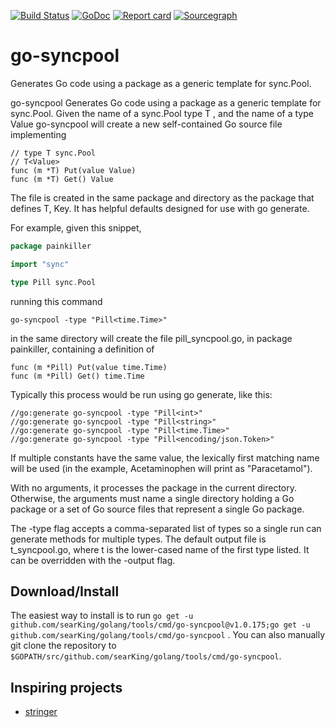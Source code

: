 [![Build Status](https://travis-ci.org/searKing/travis-ci.svg?branch=go-syncpool)](https://travis-ci.org/searKing/travis-ci)
[![GoDoc](https://godoc.org/github.com/searKing/golang/tools/cmd/go-syncpool?status.svg)](https://godoc.org/github.com/searKing/golang/tools/cmd/go-syncpool)
[![Report card](https://goreportcard.com/badge/github.com/searKing/golang/tools/cmd/go-syncpool)](https://goreportcard.com/report/github.com/searKing/golang/tools/cmd/go-syncpool)
[![Sourcegraph](https://sourcegraph.com/github.com/searKing/golang/-/badge.svg)](https://sourcegraph.com/github.com/searKing/travis-ci@go-syncpool?badge)

# go-syncpool

Generates Go code using a package as a generic template for sync.Pool.

go-syncpool Generates Go code using a package as a generic template for sync.Pool. Given the name of a sync.Pool type T
, and the name of a type Value go-syncpool will create a new self-contained Go source file implementing

```
// type T sync.Pool
// T<Value>
func (m *T) Put(value Value)
func (m *T) Get() Value
```

The file is created in the same package and directory as the package that defines T, Key. It has helpful defaults
designed for use with go generate.

For example, given this snippet,

```go
package painkiller

import "sync"

type Pill sync.Pool
```

running this command

```
go-syncpool -type "Pill<time.Time>"
```

in the same directory will create the file pill_syncpool.go, in package painkiller, containing a definition of

```
func (m *Pill) Put(value time.Time)
func (m *Pill) Get() time.Time
```

Typically this process would be run using go generate, like this:

```
//go:generate go-syncpool -type "Pill<int>"
//go:generate go-syncpool -type "Pill<string>"
//go:generate go-syncpool -type "Pill<time.Time>"
//go:generate go-syncpool -type "Pill<encoding/json.Token>"
```

If multiple constants have the same value, the lexically first matching name will be used (in the example, Acetaminophen
will print as "Paracetamol").

With no arguments, it processes the package in the current directory. Otherwise, the arguments must name a single
directory holding a Go package or a set of Go source files that represent a single Go package.

The -type flag accepts a comma-separated list of types so a single run can generate methods for multiple types. The
default output file is t_syncpool.go, where t is the lower-cased name of the first type listed. It can be overridden
with the -output flag.

## Download/Install

The easiest way to install is to
run `go get -u github.com/searKing/golang/tools/cmd/go-syncpool@v1.0.175;go get -u github.com/searKing/golang/tools/cmd/go-syncpool`
. You can also manually git clone the repository to `$GOPATH/src/github.com/searKing/golang/tools/cmd/go-syncpool`.

## Inspiring projects

* [stringer](https://godoc.org/golang.org/x/tools/cmd/stringer)

